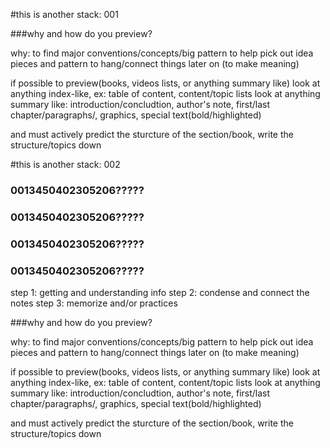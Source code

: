 #this is another stack: 001



###why and how do you preview?

  why:
  to find major conventions/concepts/big pattern to help pick out idea pieces and pattern to hang/connect things later on (to make meaning)
  
    
  if possible to preview(books, videos lists, or anything summary like)
    look at anything index-like, ex: table of content, content/topic lists
    look at anything summary like: introduction/concludtion, author's note, first/last chapter/paragraphs/, graphics, special text(bold/highlighted)
  
  and must actively predict the sturcture of the section/book, write the structure/topics down



#this is another stack: 002



### 0013450402305206?????
### 0013450402305206?????
### 0013450402305206?????
### 0013450402305206?????

  step 1: getting and understanding info
  step 2: condense and connect the notes
  step 3: memorize and/or practices

###why and how do you preview?

  why:
  to find major conventions/concepts/big pattern to help pick out idea pieces and pattern to hang/connect things later on (to make meaning)
  
    
  if possible to preview(books, videos lists, or anything summary like)
    look at anything index-like, ex: table of content, content/topic lists
    look at anything summary like: introduction/concludtion, author's note, first/last chapter/paragraphs/, graphics, special text(bold/highlighted)
  
  and must actively predict the sturcture of the section/book, write the structure/topics down

